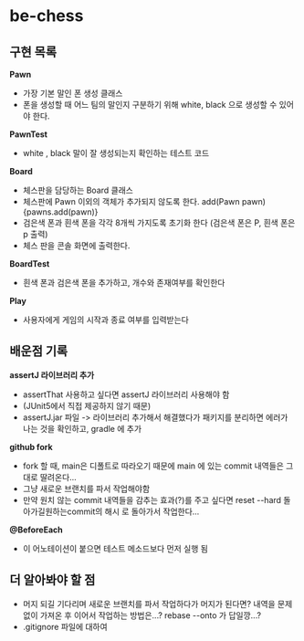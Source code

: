 # be-chess
## 구현 목록
**Pawn**
- 가장 기본 말인 폰 생성 클래스
- 폰을 생성할 때 어느 팀의 말인지 구분하기 위해 white, black 으로 생성할 수 있어야 한다.

**PawnTest**
- white , black 말이 잘 생성되는지 확인하는 테스트 코드

**Board**
- 체스판을 담당하는 Board 클래스 
- 체스판에 Pawn 이외의 객체가 추가되지 않도록 한다. add(Pawn pawn) {pawns.add(pawn)}
- 검은색 폰과 흰색 폰을 각각 8개씩 가지도록 초기화 한다 (검은색 폰은 P, 흰색 폰은 p 출력)
- 체스 판을 콘솔 화면에 출력한다.

**BoardTest**
- 흰색 폰과 검은색 폰을 추가하고, 개수와 존재여부를 확인한다 

**Play**
- 사용자에게 게임의 시작과 종료 여부를 입력받는다

## 배운점 기록
**assertJ 라이브러리 추가**
- assertThat 사용하고 싶다면 assertJ 라이브러리 사용해야 함
- (JUnit5에서 직접 제공하지 않기 때문)
- assertJ.jar 파일 -> 라이브러리 추가해서 해결했다가 패키지를 분리하면 에러가 나는 것을 확인하고, gradle 에 추가

**github fork**
- fork 할 때, main은 디폴트로 따라오기 때문에 main 에 있는 commit 내역들은 그대로 딸려온다...
- 그냥 새로운 브랜치를 파서 작업해야함 
- 만약 원치 않는 commit 내역들을 감추는 효과(?)를 주고 싶다면 reset --hard 돌아가길원하는commit의 해시 로 돌아가서 작업한다...

**@BeforeEach**
- 이 어노테이션이 붙으면 테스트 메소드보다 먼저 실행 됨 

## 더 알아봐야 할 점
- 머지 되길 기다리며 새로운 브랜치를 파서 작업하다가 머지가 된다면? 내역을 문제 없이 가져온 후 이어서 작업하는 방법은...? rebase --onto 가 답일깡...?
- .gitignore 파일에 대하여 